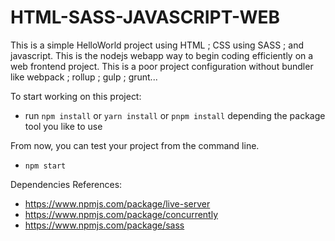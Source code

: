# HTML-SASS-JAVASCRIPT-WEB
This is a simple HelloWorld project using HTML ; CSS using SASS ; and javascript. This is the nodejs webapp way to begin coding efficiently on a web frontend project. This is a poor project configuration without bundler like webpack ; rollup ; gulp ; grunt...

To start working on this project:
- run `npm install` or `yarn install` or `pnpm install` depending the package tool you like to use

From now, you can test your project from the command line.
- `npm start`

Dependencies References:
- https://www.npmjs.com/package/live-server
- https://www.npmjs.com/package/concurrently
- https://www.npmjs.com/package/sass